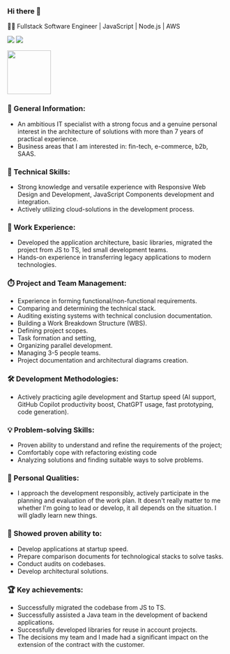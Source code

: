### Hi there 👋

👨‍💻 Fullstack Software Engineer | JavaScript | Node.js | AWS

[![](https://img.shields.io/badge/LinkedIn-ffffff?style=for-the-badge&logo=linkedin&logoColor=0A66C2)](https://www.linkedin.com/in/vusatui/)
[![](https://img.shields.io/badge/telegram-ffffff?style=for-the-badge&logo=telegram&logoColor=26A5E4)](https://t.me/simple_tony)


[<img src="https://github.com/vusatui/vusatui/assets/32521973/bfe8a346-71a1-4437-8437-5fc820aed25f" width="100">](https://www.credly.com/badges/0a61b7ad-16d5-497c-89c9-376995285c66/public_url)


### 👤 General Information:
- An ambitious IT specialist with a strong focus and a genuine personal interest in the architecture of solutions with more than 7 years of practical experience.
- Business areas that I am interested in: fin-tech, e-commerce, b2b, SAAS.

### 👷 Technical Skills:
- Strong knowledge and versatile experience with Responsive Web Design and Development, JavaScript Components development and integration.
- Actively utilizing cloud-solutions in the development process.

### 💼 Work Experience:
- Developed the application architecture, basic libraries, migrated the project from JS to TS, led small development teams.
- Hands-on experience in transferring legacy applications to modern technologies.

### ⏱️ Project and Team Management:
- Experience in forming functional/non-functional requirements.
- Comparing and determining the technical stack.
- Auditing existing systems with technical conclusion documentation.
- Building a Work Breakdown Structure (WBS).
- Defining project scopes.
- Task formation and setting,
- Organizing parallel development.
- Managing 3-5 people teams.
- Project documentation and architectural diagrams creation.

### 🛠️ Development Methodologies:
- Actively practicing agile development and Startup speed (AI support, GitHub Copilot productivity boost, ChatGPT usage, fast prototyping, code generation).

### 💡 Problem-solving Skills:
- Proven ability to understand and refine the requirements of the project;
- Comfortably cope with refactoring existing code
- Analyzing solutions and finding suitable ways to solve problems.

### 🥇 Personal Qualities:
- I approach the development responsibly, actively participate in the planning and evaluation of the work plan. It doesn't really matter to me whether I'm going to lead or develop, it all depends on the situation. I will gladly learn new things.

### 🎯 Showed proven ability to:
- Develop applications at startup speed.
- Prepare comparison documents for technological stacks to solve tasks.
- Conduct audits on codebases.
- Develop architectural solutions.

### 🏆 Key achievements:
- Successfully migrated the codebase from JS to TS.
- Successfully assisted a Java team in the development of backend applications.
- Successfully developed libraries for reuse in account projects.
- The decisions my team and I made had a significant impact on the extension of the contract with the customer.

<!--
**vusatui/vusatui** is a ✨ _special_ ✨ repository because its `README.md` (this file) appears on your GitHub profile.

Here are some ideas to get you started:

- 🔭 I’m currently working on ...
- 🌱 I’m currently learning ...
- 👯 I’m looking to collaborate on ...
- 🤔 I’m looking for help with ...
- 💬 Ask me about ...
- 📫 How to reach me: ...
- 😄 Pronouns: ...
- ⚡ Fun fact: ...
-->
